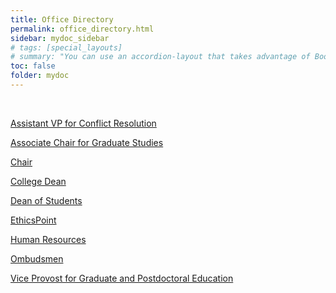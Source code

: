 ```yaml
---
title: Office Directory
permalink: office_directory.html
sidebar: mydoc_sidebar
# tags: [special_layouts]
# summary: "You can use an accordion-layout that takes advantage of Bootstrap styling. This is useful for an FAQ page."
toc: false
folder: mydoc
---
```


<p>&nbsp;</p>

<p><a href="vice_provost_conflict_resolution.html">Assistant VP for Conflict Resolution</a></p>
<p><a href="associate_chair.html">Associate Chair for Graduate Studies</a></p>
<p><a href="department_chair.html">Chair</a></p>
<p><a href="dean_of_college.html">College Dean</a></p>
<p><a href="dean_students.html">Dean of Students</a></p>
<p><a href="ethicspoint.html">EthicsPoint</a></p>
<p><a href="hr.html">Human Resources</a></p>
<p><a href="ombudsmen.html">Ombudsmen</a></p>
<p><a href="vice_provost_graduate_education.html">Vice Provost for Graduate and Postdoctoral Education</a></p>


<script>
    if(location.hash !== null && location.hash !== "")
    {
        var url = location.hash.endsWith("-1") ? location.hash.substring(0, location.hash.length-2) : location.hash;
        $(url + ".collapse").collapse("show");
    }
</script>